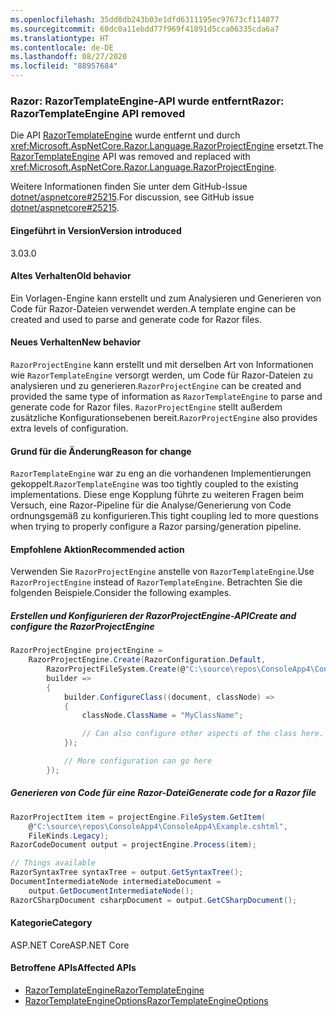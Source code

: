 ```yaml
---
ms.openlocfilehash: 35dd8db243b03e1dfd6311195ec97673cf114877
ms.sourcegitcommit: 60dc0a11ebdd77f969f41891d5cca06335cda6a7
ms.translationtype: HT
ms.contentlocale: de-DE
ms.lasthandoff: 08/27/2020
ms.locfileid: "88957684"
---
```

### <a name="razor-razortemplateengine-api-removed"></a><span data-ttu-id="a4071-101">Razor: RazorTemplateEngine-API wurde entfernt</span><span class="sxs-lookup"><span data-stu-id="a4071-101">Razor: RazorTemplateEngine API removed</span></span>

<span data-ttu-id="a4071-102">Die API [RazorTemplateEngine](/dotnet/api/microsoft.aspnetcore.razor.language.razortemplateengine?view=aspnetcore-2.2) wurde entfernt und durch <xref:Microsoft.AspNetCore.Razor.Language.RazorProjectEngine> ersetzt.</span><span class="sxs-lookup"><span data-stu-id="a4071-102">The [RazorTemplateEngine](/dotnet/api/microsoft.aspnetcore.razor.language.razortemplateengine?view=aspnetcore-2.2) API was removed and replaced with <xref:Microsoft.AspNetCore.Razor.Language.RazorProjectEngine>.</span></span>

<span data-ttu-id="a4071-103">Weitere Informationen finden Sie unter dem GitHub-Issue [dotnet/aspnetcore#25215](https://github.com/dotnet/aspnetcore/issues/25215).</span><span class="sxs-lookup"><span data-stu-id="a4071-103">For discussion, see GitHub issue [dotnet/aspnetcore#25215](https://github.com/dotnet/aspnetcore/issues/25215).</span></span>

#### <a name="version-introduced"></a><span data-ttu-id="a4071-104">Eingeführt in Version</span><span class="sxs-lookup"><span data-stu-id="a4071-104">Version introduced</span></span>

<span data-ttu-id="a4071-105">3.0</span><span class="sxs-lookup"><span data-stu-id="a4071-105">3.0</span></span>

#### <a name="old-behavior"></a><span data-ttu-id="a4071-106">Altes Verhalten</span><span class="sxs-lookup"><span data-stu-id="a4071-106">Old behavior</span></span>

<span data-ttu-id="a4071-107">Ein Vorlagen-Engine kann erstellt und zum Analysieren und Generieren von Code für Razor-Dateien verwendet werden.</span><span class="sxs-lookup"><span data-stu-id="a4071-107">A template engine can be created and used to parse and generate code for Razor files.</span></span>

#### <a name="new-behavior"></a><span data-ttu-id="a4071-108">Neues Verhalten</span><span class="sxs-lookup"><span data-stu-id="a4071-108">New behavior</span></span>

<span data-ttu-id="a4071-109">`RazorProjectEngine` kann erstellt und mit derselben Art von Informationen wie `RazorTemplateEngine` versorgt werden, um Code für Razor-Dateien zu analysieren und zu generieren.</span><span class="sxs-lookup"><span data-stu-id="a4071-109">`RazorProjectEngine` can be created and provided the same type of information as `RazorTemplateEngine` to parse and generate code for Razor files.</span></span> <span data-ttu-id="a4071-110">`RazorProjectEngine` stellt außerdem zusätzliche Konfigurationsebenen bereit.</span><span class="sxs-lookup"><span data-stu-id="a4071-110">`RazorProjectEngine` also provides extra levels of configuration.</span></span>

#### <a name="reason-for-change"></a><span data-ttu-id="a4071-111">Grund für die Änderung</span><span class="sxs-lookup"><span data-stu-id="a4071-111">Reason for change</span></span>

<span data-ttu-id="a4071-112">`RazorTemplateEngine` war zu eng an die vorhandenen Implementierungen gekoppelt.</span><span class="sxs-lookup"><span data-stu-id="a4071-112">`RazorTemplateEngine` was too tightly coupled to the existing implementations.</span></span> <span data-ttu-id="a4071-113">Diese enge Kopplung führte zu weiteren Fragen beim Versuch, eine Razor-Pipeline für die Analyse/Generierung von Code ordnungsgemäß zu konfigurieren.</span><span class="sxs-lookup"><span data-stu-id="a4071-113">This tight coupling led to more questions when trying to properly configure a Razor parsing/generation pipeline.</span></span>

#### <a name="recommended-action"></a><span data-ttu-id="a4071-114">Empfohlene Aktion</span><span class="sxs-lookup"><span data-stu-id="a4071-114">Recommended action</span></span>

<span data-ttu-id="a4071-115">Verwenden Sie `RazorProjectEngine` anstelle von `RazorTemplateEngine`.</span><span class="sxs-lookup"><span data-stu-id="a4071-115">Use `RazorProjectEngine` instead of `RazorTemplateEngine`.</span></span> <span data-ttu-id="a4071-116">Betrachten Sie die folgenden Beispiele.</span><span class="sxs-lookup"><span data-stu-id="a4071-116">Consider the following examples.</span></span>

##### <a name="create-and-configure-the-razorprojectengine"></a><span data-ttu-id="a4071-117">Erstellen und Konfigurieren der RazorProjectEngine-API</span><span class="sxs-lookup"><span data-stu-id="a4071-117">Create and configure the RazorProjectEngine</span></span>

```csharp
RazorProjectEngine projectEngine =
    RazorProjectEngine.Create(RazorConfiguration.Default,
        RazorProjectFileSystem.Create(@"C:\source\repos\ConsoleApp4\ConsoleApp4"),
        builder =>
        {
            builder.ConfigureClass((document, classNode) =>
            {
                classNode.ClassName = "MyClassName";

                // Can also configure other aspects of the class here.
            });

            // More configuration can go here
        });
```

##### <a name="generate-code-for-a-razor-file"></a><span data-ttu-id="a4071-118">Generieren von Code für eine Razor-Datei</span><span class="sxs-lookup"><span data-stu-id="a4071-118">Generate code for a Razor file</span></span>

```csharp
RazorProjectItem item = projectEngine.FileSystem.GetItem(
    @"C:\source\repos\ConsoleApp4\ConsoleApp4\Example.cshtml",
    FileKinds.Legacy);
RazorCodeDocument output = projectEngine.Process(item);

// Things available
RazorSyntaxTree syntaxTree = output.GetSyntaxTree();
DocumentIntermediateNode intermediateDocument =
    output.GetDocumentIntermediateNode();
RazorCSharpDocument csharpDocument = output.GetCSharpDocument();
```

#### <a name="category"></a><span data-ttu-id="a4071-119">Kategorie</span><span class="sxs-lookup"><span data-stu-id="a4071-119">Category</span></span>

<span data-ttu-id="a4071-120">ASP.NET Core</span><span class="sxs-lookup"><span data-stu-id="a4071-120">ASP.NET Core</span></span>

#### <a name="affected-apis"></a><span data-ttu-id="a4071-121">Betroffene APIs</span><span class="sxs-lookup"><span data-stu-id="a4071-121">Affected APIs</span></span>

- [<span data-ttu-id="a4071-122">RazorTemplateEngine</span><span class="sxs-lookup"><span data-stu-id="a4071-122">RazorTemplateEngine</span></span>](/dotnet/api/microsoft.aspnetcore.razor.language.razortemplateengine?view=aspnetcore-2.2)
- [<span data-ttu-id="a4071-123">RazorTemplateEngineOptions</span><span class="sxs-lookup"><span data-stu-id="a4071-123">RazorTemplateEngineOptions</span></span>](/dotnet/api/microsoft.aspnetcore.razor.language.razortemplateengineoptions?view=aspnetcore-2.2)

<!--

#### Affected APIs

- `T:Microsoft.AspNetCore.Razor.Language.RazorTemplateEngine`
- `T:Microsoft.AspNetCore.Razor.Language.RazorTemplateEngineOptions`

-->
